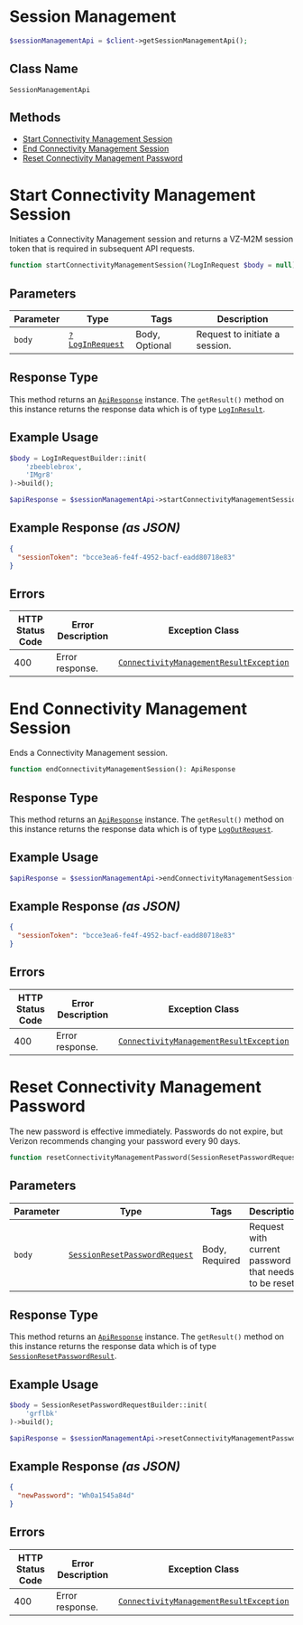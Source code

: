# Session Management

```php
$sessionManagementApi = $client->getSessionManagementApi();
```

## Class Name

`SessionManagementApi`

## Methods

* [Start Connectivity Management Session](../../doc/controllers/session-management.md#start-connectivity-management-session)
* [End Connectivity Management Session](../../doc/controllers/session-management.md#end-connectivity-management-session)
* [Reset Connectivity Management Password](../../doc/controllers/session-management.md#reset-connectivity-management-password)


# Start Connectivity Management Session

Initiates a Connectivity Management session and returns a VZ-M2M session token that is required in subsequent API requests.

```php
function startConnectivityManagementSession(?LogInRequest $body = null): ApiResponse
```

## Parameters

| Parameter | Type | Tags | Description |
|  --- | --- | --- | --- |
| `body` | [`?LogInRequest`](../../doc/models/log-in-request.md) | Body, Optional | Request to initiate a session. |

## Response Type

This method returns an [`ApiResponse`](../../doc/api-response.md) instance. The `getResult()` method on this instance returns the response data which is of type [`LogInResult`](../../doc/models/log-in-result.md).

## Example Usage

```php
$body = LogInRequestBuilder::init(
    'zbeeblebrox',
    'IMgr8'
)->build();

$apiResponse = $sessionManagementApi->startConnectivityManagementSession($body);
```

## Example Response *(as JSON)*

```json
{
  "sessionToken": "bcce3ea6-fe4f-4952-bacf-eadd80718e83"
}
```

## Errors

| HTTP Status Code | Error Description | Exception Class |
|  --- | --- | --- |
| 400 | Error response. | [`ConnectivityManagementResultException`](../../doc/models/connectivity-management-result-exception.md) |


# End Connectivity Management Session

Ends a Connectivity Management session.

```php
function endConnectivityManagementSession(): ApiResponse
```

## Response Type

This method returns an [`ApiResponse`](../../doc/api-response.md) instance. The `getResult()` method on this instance returns the response data which is of type [`LogOutRequest`](../../doc/models/log-out-request.md).

## Example Usage

```php
$apiResponse = $sessionManagementApi->endConnectivityManagementSession();
```

## Example Response *(as JSON)*

```json
{
  "sessionToken": "bcce3ea6-fe4f-4952-bacf-eadd80718e83"
}
```

## Errors

| HTTP Status Code | Error Description | Exception Class |
|  --- | --- | --- |
| 400 | Error response. | [`ConnectivityManagementResultException`](../../doc/models/connectivity-management-result-exception.md) |


# Reset Connectivity Management Password

The new password is effective immediately. Passwords do not expire, but Verizon recommends changing your password every 90 days.

```php
function resetConnectivityManagementPassword(SessionResetPasswordRequest $body): ApiResponse
```

## Parameters

| Parameter | Type | Tags | Description |
|  --- | --- | --- | --- |
| `body` | [`SessionResetPasswordRequest`](../../doc/models/session-reset-password-request.md) | Body, Required | Request with current password that needs to be reset. |

## Response Type

This method returns an [`ApiResponse`](../../doc/api-response.md) instance. The `getResult()` method on this instance returns the response data which is of type [`SessionResetPasswordResult`](../../doc/models/session-reset-password-result.md).

## Example Usage

```php
$body = SessionResetPasswordRequestBuilder::init(
    'grflbk'
)->build();

$apiResponse = $sessionManagementApi->resetConnectivityManagementPassword($body);
```

## Example Response *(as JSON)*

```json
{
  "newPassword": "Wh0a1545a84d"
}
```

## Errors

| HTTP Status Code | Error Description | Exception Class |
|  --- | --- | --- |
| 400 | Error response. | [`ConnectivityManagementResultException`](../../doc/models/connectivity-management-result-exception.md) |

